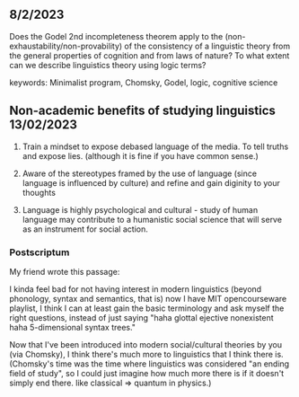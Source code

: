 ## 8/2/2023

Does the Godel 2nd incompleteness theorem apply to the (non-exhaustability/non-provability) of the consistency of a linguistic theory from the general properties of cognition and from laws of nature? To what extent can we describe linguistics theory using logic terms?

keywords: Minimalist program, Chomsky, Godel, logic, cognitive science

## Non-academic benefits of studying linguistics 13/02/2023

1. Train a mindset to expose debased language of the media. To tell truths and expose lies. (although it is fine if you have common sense.)

2. Aware of the stereotypes framed by the use of language (since language is influenced by culture) and refine and gain diginity to your thoughts

3. Language is highly psychological and cultural - study of human language may contribute to a humanistic social science that will serve as an instrument for social action.

### Postscriptum 

My friend wrote this passage:

I kinda feel bad for not having interest in modern linguistics (beyond phonology, syntax and semantics, that is)
now I have MIT opencourseware playlist, I think I can at least gain the basic terminology and ask myself the right questions, instead of just saying "haha glottal ejective nonexistent haha 5-dimensional syntax trees."

Now that I've been introduced into modern social/cultural theories by you (via Chomsky), I think there's much more to linguistics that I think there is. (Chomsky's time was the time where linguistics was considered "an ending field of study", so I could just imagine how much more there is if it doesn't simply end there. like classical => quantum in physics.)
